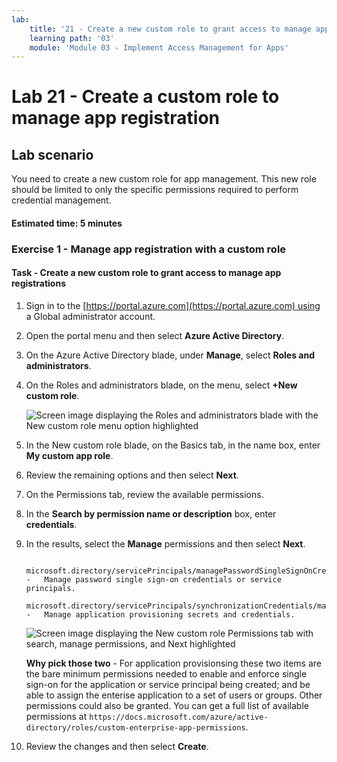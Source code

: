 ```yaml
---
lab:
    title: '21 - Create a new custom role to grant access to manage app registrations'
    learning path: '03'
    module: 'Module 03 - Implement Access Management for Apps'
---
```


# Lab 21 - Create a custom role to manage app registration

## Lab scenario

You need to create a new custom role for app management. This new role should be limited to only the specific permissions required to perform credential management.

#### Estimated time: 5 minutes

### Exercise 1 - Manage app registration with a custom role

#### Task - Create a new custom role to grant access to manage app registrations

1. Sign in to the [https://portal.azure.com](https://portal.azure.com) using a Global administrator account.

2. Open the portal menu and then select **Azure Active Directory**.

3. On the Azure Active Directory blade, under **Manage**, select **Roles and administrators**.

4. On the Roles and administrators blade, on the menu, select **+New custom role**.

    ![Screen image displaying the Roles and administrators blade with the New custom role menu option highlighted](./media/lp3-mod1-new-custom-role.png)

5. In the New custom role blade, on the Basics tab, in the name box, enter **My custom app role**.

6. Review the remaining options and then select **Next**.

7. On the Permissions tab, review the available permissions.

8. In the **Search by permission name or description** box, enter **credentials**.

9. In the results, select the **Manage** permissions and then select **Next**.

    ```
       microsoft.directory/servicePrincipals/managePasswordSingleSignOnCredentials  -   Manage password single sign-on credentials or service principals.
       microsoft.directory/servicePrincipals/synchronizationCredentials/manage    -   Manage application provisioning secrets and credentials.
    ```

    ![Screen image displaying the New custom role Permissions tab with search, manage permissions, and Next highlighted](./media/lp3-mod1-custom-role-permissions.png)

    **Why pick those two** - For application provisionsing these two items are the bare minimum permissions needed to enable and enforce single sign-on for the application or service principal being created; and be able to assign the enterise application to a set of users or groups.  Other permissions could also be granted.  You can get a full list of available permissions at `https://docs.microsoft.com/azure/active-directory/roles/custom-enterprise-app-permissions`.

10. Review the changes and then select **Create**.
